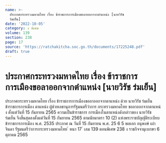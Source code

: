 ```yaml
---
name: >-
  ประกาศกระทรวงมหาดไทย เรื่อง ข้าราชการการเมืองขอลาออกจากตำแหน่ง [นายวิรัช
  ร่มเย็น]
date: '2022-10-05'
category: ง พิเศษ
volume: 139
section: 238
page: 17
source: 'https://ratchakitcha.soc.go.th/documents/17225248.pdf'
draft: true
---
```


# ประกาศกระทรวงมหาดไทย เรื่อง ข้าราชการการเมืองขอลาออกจากตำแหน่ง [นายวิรัช ร่มเย็น]

ประกาศกระทรวงมหาดไทย เรื่อง ข้าราชการการเมืองขอลาออกจากตาแหน่ง ด้วย นายวิรัช ร่มเย็น ข้าราชการการเมือง ตาแหน่ง ผู้ช่วยเลขานุการรัฐมนตรีว่าการ กระทรวงมหาดไทย ขอลาออกจากตาแหน่ง ตั้งแต่วันที่ 15 กันยายน 2565 ความเป็นข้าราชการ การเมืองในตาแหน่งดังกล่าวของ นายวิรัช ร่มเย็น จึงสิ้นสุดลงตั้งแต่วันที่ 15 กันยายน 2565 ตามนัยมาตรา 10 (2) แห่งพระราชบัญญัติระเบียบข้าราชการการเมือง พ.ศ. 2535 ประกาศ ณ วันที่ 15 กันยายน พ.ศ. 25 6 5 พลเอก อนุพงษ์ เผ่าจินดา รัฐมนตรีว่าการกระทรวงมหาดไทย ้ หนา 17 ่ เลม 139 ตอนพิเศษ 238 ง ราชกิจจานุเบกษา 6 ตุลาคม 2565
